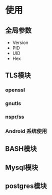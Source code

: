 # 使用
## 全局参数
* Version
* PID
* UID
* Hex
## TLS模块
### openssl
### gnutls
### nspr/ss
### Android 系统使用
## BASH模块
## Mysql模块
## postgres模块